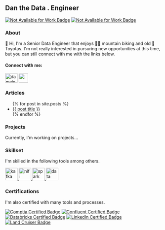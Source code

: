 ## Dan the Data . Engineer

[![Not Available for Work Badge](https://img.shields.io/badge/Available_For_Work-Not_ATM-red.svg)](https://shields.io/)
[![Not Available for Work Badge](https://img.shields.io/badge/Powered_By-Coffee-green.svg)](https://shields.io/)


### About

:wave: Hi, I'm a Senior Data Engineer that enjoys :mountain_biking_man: 
mountain biking and old :blue_car: Toyotas. I'm not really interested in
pursuring new opportunities at this time, but you can still connect with me
with the links below.

#### Connect with me:

<a href="https://linkedin.com/in/danwiseman" target="blank"><img align="center" src="https://raw.githubusercontent.com/rahuldkjain/github-profile-readme-generator/master/src/images/icons/Social/linked-in-alt.svg" alt="danwiseman" height="30" width="40" /></a>
<a href="https://github.com/danwiseman" target="blank"><img align="center" src="https://raw.githubusercontent.com/rahuldkjain/github-profile-readme-generator/master/src/images/icons/Social/github.svg" height="30" width="30" /></a>

### Articles

<ul>
  {% for post in site.posts %}
    <li>
      <a href="{{ post.url }}">{{ post.title }}</a>
    </li>
  {% endfor %}
</ul>

### Projects

Currently, I'm working on projects...

### Skillset

I'm skilled in the following tools among others.

<a href="https://kafka.apache.org/" target="_blank" rel="noreferrer"> <img src="https://www.vectorlogo.zone/logos/apache_kafka/apache_kafka-icon.svg" alt="kafka" width="40" height="40"/> </a>
<a href="https://nifi.apache.org/" target="_blank" rel="noreferrer"> <img src="https://www.vectorlogo.zone/logos/apache_nifi/apache_nifi-icon.svg" alt="nifi" width="40" height="40"/> </a>
<a href="https://spark.apache.org/" target="_blank" rel="noreferrer"> <img src="https://www.vectorlogo.zone/logos/apache_spark/apache_spark-icon.svg" alt="spark" width="40" height="40"/> </a>
<a href="https://databricks.com/" target="_blank" rel="noreferrer"> <img src="https://www.vectorlogo.zone/logos/databricks/databricks-icon.svg" alt="data bricks" width="40" height="40"/> </a>

### Certifications

I'm also certified with many tools and processes.

[![Comptia Certified Badge](https://img.shields.io/badge/CompTIA-Linux+_&_Sec+-blue.svg?labelColor=red&style=for-the-badge)](https://comptia.org/)
[![Confluent Certified Badge](https://img.shields.io/badge/Confluent-Kafka_Developer-515dff.svg?labelColor=9cf&logo=apachekafka&style=for-the-badge)](https://confluent.io/)
[![Databricks Certified Badge](https://img.shields.io/badge/Databricks-Data_Engineer_Associate-a9aaff.svg?style=for-the-badge&logo=databricks&labelColor=333)](https://databricks.com/)
[![LinkedIn Certified Badge](https://img.shields.io/badge/Too_Many_certs-Check_Linked_In-blue.svg?style=for-the-badge&logo=linkedin)](https://linkedin.com/in/danwiseman)
[![Land Cruiser Badge](https://img.shields.io/badge/Toyota-Land_Cruiser_owner-orange.svg?style=for-the-badge&logo=toyota&labelColor=eee&logoColor=333)](https://ih8mud.com)
